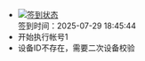 - [![签到状态](https://github.com/womade/Cloud189-Actions/actions/workflows/main.yml/badge.svg?branch=main)](https://github.com/womade/Cloud189-Actions/actions/workflows/main.yml) <br> 签到时间：2025-07-29 18:45:44
- 开始执行帐号1
- 设备ID不存在，需要二次设备校验
